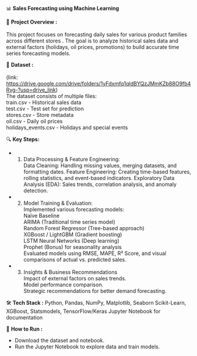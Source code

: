 📊 **Sales Forecasting using Machine Learning**

📝 __Project Overview :__ <br><br>
This project focuses on forecasting daily sales for various product families across different stores . The goal is to analyze historical sales data and external factors (holidays, oil prices, promotions) to build accurate time series forecasting models.

📂 __Dataset :__ <br><br>
(link: https://drive.google.com/drive/folders/1yFdxmfq1qldBYQzJMmKZb88O9fb4Rvg-?usp=drive_link) <br>
The dataset consists of multiple files: <br>
train.csv - Historical sales data <br>
test.csv - Test set for prediction <br>
stores.csv - Store metadata <br>
oil.csv - Daily oil prices <br>
holidays_events.csv - Holidays and special events

🔍 __Key Steps:__ <br>
* 1. Data Processing & Feature Engineering: <br>
Data Cleaning: Handling missing values, merging datasets, and formatting dates.
Feature Engineering: Creating time-based features, rolling statistics, and event-based indicators.
Exploratory Data Analysis (EDA): Sales trends, correlation analysis, and anomaly detection.

* 2. Model Training & Evaluation: <br>
Implemented various forecasting models: <br>
Naïve Baseline <br>
ARIMA (Traditional time series model) <br>
Random Forest Regressor (Tree-based approach) <br>
XGBoost / LightGBM (Gradient boosting) <br>
LSTM Neural Networks (Deep learning) <br>
Prophet (Bonus) for seasonality analysis <br>
Evaluated models using RMSE, MAPE, R² Score, and visual comparisons of actual vs. predicted sales. <br>

* 3. Insights & Business Recommendations <br>
Impact of external factors on sales trends. <br>
Model performance comparison. <br>
Strategic recommendations for better demand forecasting. <br>

🛠️ __Tech Stack :__
Python, Pandas, NumPy, Matplotlib, Seaborn
Scikit-Learn, XGBoost, Statsmodels, TensorFlow/Keras
Jupyter Notebook for documentation

🚀 __How to Run :__
* Download the dataset and notebook.
* Run the Jupyter Notebook to explore data and train models.
